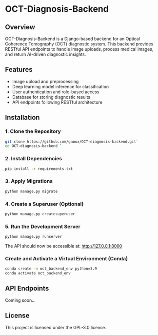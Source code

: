 # OCT-Diagnosis-Backend

## Overview

OCT-Diagnosis-Backend is a Django-based backend for an Optical Coherence Tomography (OCT) diagnostic system. This backend provides RESTful API endpoints to handle image uploads, process medical images, and return AI-driven diagnostic insights.

## Features

- Image upload and preprocessing
- Deep learning model inference for classification
- User authentication and role-based access
- Database for storing diagnostic results
- API endpoints following RESTful architecture

## Installation

### 1. Clone the Repository

```bash
git clone https://github.com/gaoux/OCT-diagnosis-backend.git`
cd OCT-diagnosis-backend `
```

### 2. Install Dependencies

```bash
pip install -r requirements.txt
```

### 3. Apply Migrations

```bash
python manage.py migrate
```

### 4. Create a Superuser (Optional)

```bash
python manage.py createsuperuser
```

### 5. Run the Development Server

```bash
python manage.py runserver
```

The API should now be accessible at:
http://127.0.0.1:8000

### Create and Activate a Virtual Environment (Conda)

```bash
conda create -n oct_backend_env python=3.9
conda activate oct_backend_env
```

## API Endpoints

Coming soon...

## License

This project is licensed under the GPL-3.0 license.
